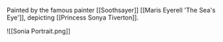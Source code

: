 
Painted by the famous painter [[Soothsayer]] [[Maris Eyerell 'The Sea's Eye']], depicting [[Princess Sonya Tiverton]].

![[Sonia Portrait.png]]

